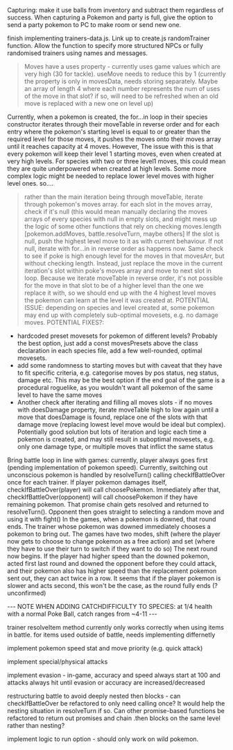Capturing: make it use balls from inventory and subtract them regardless of success. When capturing a Pokemon and party is full, give the option to send a party pokemon to PC to make room or send new one.

finish implementing trainers-data.js. Link up to create.js randomTrainer function. Allow the function to specify more structured NPCs or fully randomised trainers using names and messages.

> Moves have a uses property - currently uses game values which are very high (30 for tackle). useMove needs to reduce this by 1 (currently the property is only in movesData, needs storing separately. Maybe an array of length 4 where each number represents the num of uses of the move in that slot? if so, will need to be refreshed when an old move is replaced with a new one on level up)

Currently, when a pokemon is created, the for...in loop in their species constructor iterates through their moveTable in reverse order and for each entry where the pokemon's starting level is equal to or greater than the required level for those moves, it pushes the moves onto their moves array until it reaches capacity at 4 moves.
However,
The issue with this is that every pokemon will keep their level 1 starting moves, even when created at very high levels. For species with two or three level1 moves, this could mean they are quite underpowered when created at high levels. Some more complex logic might be needed to replace lower level moves with higher level ones. so....

> rather than the main iteration being through moveTable, iterate through pokemon's moves array. for each slot in the moves array, check if it's null (this would mean manually declaring the moves arrays of every species with null in empty slots, and might mess up the logic of some other functions that rely on checking moves.length [pokemon.addMoves, battle.resolveTurn, maybe others]
> If the slot is null, push the highest level move to it as with current behaviour. If not null, iterate with for...in in reverse order as happens now. Same check to see if poke is high enough level for the moves in that movesArr, but without checking length. Instead, just replace the move in the current iteration's slot within poke's moves array and move to next slot in loop. Because we iterate moveTable in reverse order, it's not possible for the move in that slot to be of a higher level than the one we replace it with, so we should end up with the 4 highest level moves the pokemon can learn at the level it was created at.
> POTENTIAL ISSUE: depending on species and level created at, some pokemon may end up with completely sub-optimal movesets, e.g. no damage moves.
> POTENTIAL FIXES?:

- hardcoded preset movesets for pokemon of different levels? Probably the best option, just add a const movesPresets above the class declaration in each species file, add a few well-rounded, optimal movesets.
- add some randomness to starting moves but with caveat that they have to fit specific criteria, e.g. categorise moves by pos status, neg status, damage etc. This may be the best option if the end goal of the game is a procedural roguelike, as you wouldn't want all pokemon of the same level to have the same moves
- Another check after iterating and filling all moves slots - if no moves with doesDamage property, iterate moveTable high to low again until a move that doesDamage is found, replace one of the slots with that damage move (replacing lowest level move would be ideal but complex). Potentially good solution but lots of iteration and logic each time a pokemon is created, and may still result in suboptimal movesets, e.g. only one damage type, or multiple moves that inflict the same status

Bring battle loop in line with games: currently, player always goes first (pending implementation of pokemon speed). Currently, switching out unconscious pokemon is handled by resolveTurn() calling checkIfBattleOver once for each trainer. If player pokemon damages itself, checkIfBattleOver(player) will call choosePokemon. Immediately after that, checkIfBattleOver(opponent) will call choosePokemon if they have remaining pokemon. That promise chain gets resolved and returned to resolveTurn(). Opponent then goes straight to selecting a random move and using it with fight()
In the games, when a pokemon is downed, that round ends.
The trainer whose pokemon was downed immediately chooses a pokemon to bring out. The games have two modes, shift (where the player now gets to choose to change pokemon as a free action) and set (where they have to use their turn to switch if they want to do so)
The next round now begins. If the player had higher speed than the downed pokemon, acted first last round and downed the opponent before they could attack, and their pokemon also has higher speed than the replacement pokemon sent out, they can act twice in a row.
It seems that if the player pokemon is slower and acts second, this won't be the case, as the round fully ends (? unconfirmed)

--- NOTE WHEN ADDING CATCHDIFFICULTY TO SPECIES: at 1/4 health with a normal Poke Ball, catch ranges from ~4-11 ---

trainer resolveItem method currently only works correctly when using items in battle. for items used outside of battle, needs implementing differnetly

implement pokemon speed stat and move priority (e.g. quick attack)

implement special/physical attacks

implement evasion - in-game, accuracy and speed always start at 100 and attacks always hit until evasion or accuracy are increased/decreased

restructuring battle to avoid deeply nested then blocks - can checkIfBattleOver be refactored to only need calling once? It would help the nesting situation in resolveTurn if so. Can other promise-based functions be refactored to return out promises and chain .then blocks on the same level rather than nesting?

implement logic to run option - should only work on wild pokemon.
